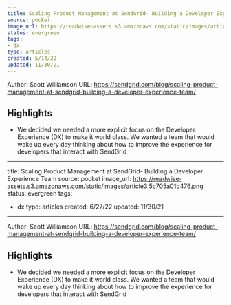 ```yaml
---
title: Scaling Product Management at SendGrid- Building a Developer Experience Team
source: pocket
image_url: https://readwise-assets.s3.amazonaws.com/static/images/article3.5c705a01b476.png
status: evergreen
tags: 
- dx 
type: articles
created: 5/14/22
updated: 11/30/21
---
```


Author: Scott Williamson
URL: https://sendgrid.com/blog/scaling-product-management-at-sendgrid-building-a-developer-experience-team/

## Highlights
- We decided we needed a more explicit focus on the Developer Experience (DX) to make it world class. We wanted a team that would wake up every day thinking about how to improve the experience for developers that interact with SendGrid
---
title: Scaling Product Management at SendGrid- Building a Developer Experience Team
source: pocket
image_url: https://readwise-assets.s3.amazonaws.com/static/images/article3.5c705a01b476.png
status: evergreen
tags: 
- dx 
type: articles
created: 6/27/22
updated: 11/30/21
---

Author: Scott Williamson
URL: https://sendgrid.com/blog/scaling-product-management-at-sendgrid-building-a-developer-experience-team/

## Highlights
- We decided we needed a more explicit focus on the Developer Experience (DX) to make it world class. We wanted a team that would wake up every day thinking about how to improve the experience for developers that interact with SendGrid
